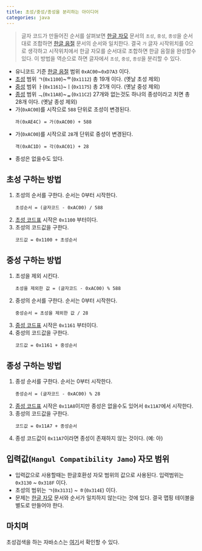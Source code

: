 ```yaml
---
title: 초성/중성/종성을 분리하는 아이디어
categories: java
---
```


> 글자 코드가 만들어진 순서를 살펴보면 [한글 자모][2] 문서의 `초성`, `중성`, `종성`을 순서대로 조합하면 [한글 음절][1] 문서의 순서와 일치한다.
> 결국 `가` 글자 시작위치를 0으로 생각하고 시작위치에서 한글 자모를 순서대로 조합하면 한글 음절을 완성할수 있다.
> 이 방법을 역순으로 하면 글자에서 `초성`, `중성`, `종성`을 분리할 수 있다.

- 유니코드 기준 [한글 음절][1] 범위 `0xAC00`~`0xD7A3` 이다.
- [초성][2] 범위 ㄱ(`0x1100`)~ᄒ(`0x1112`) 총 19개 이다. (옛날 초성 제외)
- [중성][2] 범위 ㅏ(`0x1161`)~ㅣ(`0x1175`) 총 21개 이다. (옛날 중성 제외)
- [종성][2] 범위 ᆨ(`0x11A8`)~ᇂ(`0x11C2`) 27개와 없는것도 하나의 종성이라고 치면 총 28개 이다. (옛날 종성 제외)
- 가(`0xAC00`)를 시작으로 `588` 단위로 초성이 변경된다.
    ```
    까(0xAE4C) = 가(0xAC00) + 588
    ```
- 가(`0xAC00`)를 시작으로 `28`개 단위로 중성이 변경된다.
    ```
    객(0xAC1D) = 각(0xAC01) + 28
    ```
- 종성은 없을수도 있다.

## 초성 구하는 방법

1. 초성의 순서를 구한다. 순서는 0부터 시작한다.
    ```
    초성순서 = (글자코드 - 0xAC00) / 588
    ```
1. [초성 코드표][2] 시작은 `0x1100` 부터이다.
1. 초성의 코드값을 구한다.
    ```
    코드값 = 0x1100 + 초성순서
    ```

## 중성 구하는 방법

1. 초성을 제외 시킨다.
    ```
    초성을 제외한 값 = (글자코드 - 0xAC00) % 588
    ```
1. 중성의 순서를 구한다. 순서는 0부터 시작한다.
    ```
    중성순서 = 초성을 제외한 값 / 28
    ```
1. [중성 코드표][2] 시작은 `0x1161` 부터이다.
1. 중성의 코드값을 구한다.
    ```
    코드값 = 0x1161 + 중성순서
    ```

## 종성 구하는 방법

1. 종성 순서를 구한다. 순서는 0부터 시작한다.
    ```
    종성순서 = (글자코드 - 0xAC00) % 28
    ```
1. [종성 코드표][2] 시작은 `0x11A8`이지만 종성은 없을수도 있어서 `0x11A7`에서 시작한다.
1. 종성의 코드값을 구한다.
    ```
    코드값 = 0x11A7 + 종성순서
    ```
1. 종성 코드값이 `0x11A7`이라면 종성이 존재하지 않는 것이다. (예: 아)

## 입력값(`Hangul Compatibility Jamo`) 자모 범위

- 입력값으로 사용할때는 한글호환성 자모 범위의 값으로 사용된다. 입력범위는 `0x3130` ~ `0x318F` 이다.
- 초성의 범위는 ㄱ(`0x3131`) ~ ㅎ(`0x314E`) 이다.
- 문제는 [한글 자모][2] 문서와 순서가 일치하지 않는다는 것에 있다. 결국 맵핑 테이블을 별도로 만들어야 한다.

## 마치며

초성검색을 하는 자바소스는 [여기](https://github.com/daejoon/baby-steps/tree/main/initial-sound-search)서 확인할 수 있다.

[1]: http://www.unicode.org/charts/PDF/UAC00.pdf "한글 음절"

[2]: http://www.unicode.org/charts/PDF/U1100.pdf "한글 자모"
